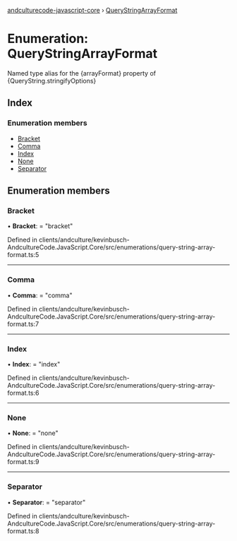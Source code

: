 [andculturecode-javascript-core](../README.md) › [QueryStringArrayFormat](querystringarrayformat.md)

# Enumeration: QueryStringArrayFormat

Named type alias for the {arrayFormat} property of {QueryString.stringifyOptions}

## Index

### Enumeration members

* [Bracket](querystringarrayformat.md#bracket)
* [Comma](querystringarrayformat.md#comma)
* [Index](querystringarrayformat.md#index)
* [None](querystringarrayformat.md#none)
* [Separator](querystringarrayformat.md#separator)

## Enumeration members

###  Bracket

• **Bracket**: = "bracket"

Defined in clients/andculture/kevinbusch-AndcultureCode.JavaScript.Core/src/enumerations/query-string-array-format.ts:5

___

###  Comma

• **Comma**: = "comma"

Defined in clients/andculture/kevinbusch-AndcultureCode.JavaScript.Core/src/enumerations/query-string-array-format.ts:7

___

###  Index

• **Index**: = "index"

Defined in clients/andculture/kevinbusch-AndcultureCode.JavaScript.Core/src/enumerations/query-string-array-format.ts:6

___

###  None

• **None**: = "none"

Defined in clients/andculture/kevinbusch-AndcultureCode.JavaScript.Core/src/enumerations/query-string-array-format.ts:9

___

###  Separator

• **Separator**: = "separator"

Defined in clients/andculture/kevinbusch-AndcultureCode.JavaScript.Core/src/enumerations/query-string-array-format.ts:8

